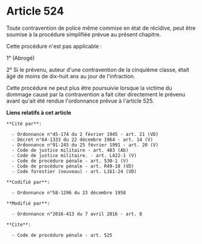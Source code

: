 # Article 524

Toute contravention de police même commise en état de récidive, peut être soumise à la procédure simplifiée prévue au présent
chapitre.

Cette procédure n'est pas applicable :

1° (Abrogé)

2° Si le prévenu, auteur d'une contravention de la cinquième classe, était âgé de moins de dix-huit ans au jour de
l'infraction.

Cette procédure ne peut plus être poursuivie lorsque la victime du dommage causé par la contravention a fait citer
directement le prévenu avant qu'ait été rendue l'ordonnance prévue à l'article 525.

**Liens relatifs à cet article**

	**Cité par**:

	  - Ordonnance n°45-174 du 2 février 1945 - art. 21 (VD)
	  - Décret n°64-1333 du 22 décembre 1964 - art. 14 (V)
	  - Ordonnance n°91-245 du 25 février 1991 - art. 20 (V)
	  - Code de justice militaire - art. 483 (Ab)
	  - Code de justice militaire. - art. L422-1 (V)
	  - Code de procédure pénale - art. 530-1 (V)
	  - Code de procédure pénale - art. R49-18 (VD)
	  - Code forestier (nouveau) - art. L161-24 (VD)

	**Codifié par**:

	  - Ordonnance n°58-1296 du 23 décembre 1958

	**Modifié par**:

	  - Ordonnance n°2016-413 du 7 avril 2016 - art. 8

	**Cite**:

	  - Code de procédure pénale - art. 525
